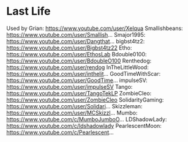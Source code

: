 # Last Life
Used by 
Grian: https://www.youtube.com/user/Xelqua
Smallishbeans: https://www.youtube.com/user/Smallish...
Smajor1995: https://www.youtube.com/user/Dangthat...
bigbst4tz2: https://www.youtube.com/user/Bigbst4tz22
Etho: https://www.youtube.com/user/EthosLab
Bdouble0100: https://www.youtube.com/user/BdoubleO100
Renthedog: https://www.youtube.com/user/rendog
InTheLittleWood: https://www.youtube.com/user/inthelit...
GoodTimeWithScar: https://www.youtube.com/user/GoodTime...
impulseSV: https://www.youtube.com/user/impulseSV
Tango: https://www.youtube.com/user/TangoTekLP
ZombieCleo: https://www.youtube.com/user/ZombieCleo
SolidarityGaming: https://www.youtube.com/user/Solidari...
Skizzleman: https://www.youtube.com/user/MCSkizzl...
Mumbo: https://www.youtube.com/c/MumboJumboO...
LDShadowLady: https://www.youtube.com/c/ldshadowlady
PearlescentMoon: https://www.youtube.com/c/Pearlescent...
